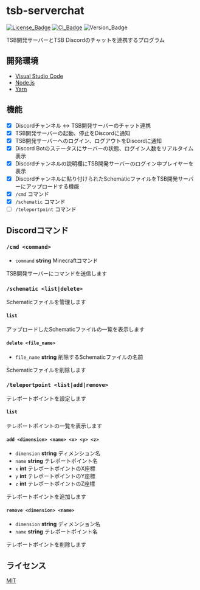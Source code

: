 # tsb-serverchat

[![License_Badge][]][License]
[![CI_Badge][]][CI]
![Version_Badge][]

TSB開発サーバーとTSB Discordのチャットを連携するプログラム

## 開発環境

- [Visual Studio Code][]
- [Node.js][]
- [Yarn][]

## 機能

- [x] Discordチャンネル <-> TSB開発サーバーのチャット連携
- [x] TSB開発サーバーの起動、停止をDiscordに通知
- [x] TSB開発サーバーへのログイン、ログアウトをDiscordに通知
- [x] Discord Botのステータスにサーバーの状態、ログイン人数をリアルタイム表示
- [x] Discordチャンネルの説明欄にTSB開発サーバーのログイン中プレイヤーを表示
- [x] Discordチャンネルに貼り付けられたSchematicファイルをTSB開発サーバーにアップロードする機能
- [x] `/cmd` コマンド
- [x] `/schematic` コマンド
- [ ] `/teleportpoint` コマンド

## Discordコマンド

### `/cmd <command>`

- `command` **string** Minecraftコマンド

TSB開発サーバーにコマンドを送信します

### `/schematic <list|delete>`

Schematicファイルを管理します

#### `list`

アップロードしたSchematicファイルの一覧を表示します

#### `delete <file_name>`

- `file_name` **string** 削除するSchematicファイルの名前

Schematicファイルを削除します

### `/teleportpoint <list|add|remove>`

テレポートポイントを設定します

#### `list`

テレポートポイントの一覧を表示します

#### `add <dimension> <name> <x> <y> <z>`

- `dimension` **string** ディメンション名
- `name` **string** テレポートポイント名
- `x` **int** テレポートポイントのX座標
- `y` **int** テレポートポイントのY座標
- `z` **int** テレポートポイントのZ座標

テレポートポイントを追加します

#### `remove <dimension> <name>`

- `dimension` **string** ディメンション名
- `name` **string** テレポートポイント名

テレポートポイントを削除します

## ライセンス

[MIT](License)

<!-- リンク -->

[License_Badge]: https://img.shields.io/github/license/TheSkyBlock/tsb-serverchat
[CI_Badge]: https://img.shields.io/github/workflow/status/TheSkyBlock/tsb-serverchat/CI/next?logo=github&label=CI
[Version_Badge]: https://img.shields.io/github/package-json/v/TheSkyBlock/tsb-serverchat/next

[License]:./LICENSE
[CI]: https://github.com/TheSkyBlock/tsb-serverchat/actions?query=workflow%3ACI

[Visual Studio Code]:https://code.visualstudio.com/
[Node.js]:https://nodejs.org/ja/
[Yarn]:https://classic.yarnpkg.com/ja/
